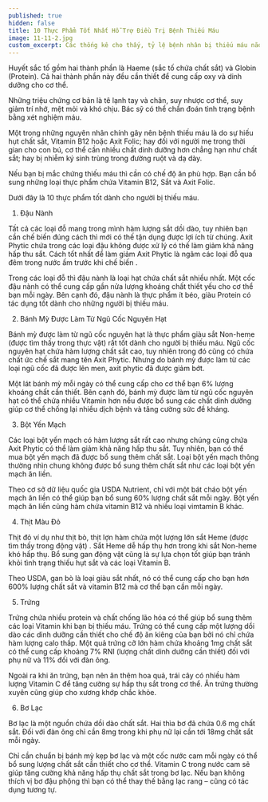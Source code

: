 ```yaml
---
published: true
hidden: false
title: 10 Thực Phẩm Tốt Nhất Hỗ Trợ Điều Trị Bệnh Thiếu Máu
image: 11-11-2.jpg
custom_excerpt: Các thống kê cho thấy, tỷ lệ bệnh nhân bị thiếu máu não trên thế giới cũng như Việt Nam chiếm từ 80 – 85% dân số. Đây được coi là hội chứng bệnh lý có nguy cơ gây tử vong thứ 3 trên thế giới chỉ sau ung thư và bệnh tim mạch. Chứng thiếu máu là tình trạng khi lượng hồng cầu trong máu quá thấp và lượng huyết sắc tố trong máu bị giảm xuống hơn mức bình thường.
---
```


Huyết sắc tố gồm hai thành phần là Haeme (sắc tố chứa chất sắt) và Globin (Protein). Cả hai thành phần này đều cần thiết để cung cấp oxy và dinh dưỡng cho cơ thể.

Những triệu chứng cơ bản là tê lạnh tay và chân, suy nhược cơ thể, suy giảm trí nhớ, mệt mỏi và khó chịu. Bác sỹ có thể chẩn đoán tình trạng bệnh bằng xét nghiệm máu.

Một trong những nguyên nhân chính gây nên bệnh thiếu máu là do sự hiếu hụt chất sắt, Vitamin B12 hoặc Axit Folic;  hay đối với người mẹ trong thời gian cho con bú, cơ thể cần nhiều chất dinh dưỡng hơn chẳng hạn như chất sắt; hay bị nhiễm ký sinh trùng trong đường ruột và dạ dày.

Nếu bạn bị mắc chứng thiếu máu thì cần có chế độ ăn phù hợp. Bạn cần bổ sung những loại thực phẩm chứa Vitamin B12, Sắt và Axit Folic.

Dưới đây là 10 thực phẩm tốt dành cho người bị thiếu máu.

1. Đậu Nành

Tất cả các loại đỗ mang trong mình hàm lượng sắt dồi dào, tuy nhiên bạn cần chế biến đúng cách thì mới có thế tận dụng được lợi ích từ chúng. Axit Phytic chứa trong các loại đậu không được xử lý có thế  làm giảm khả năng hấp thu sắt. Cách tốt nhất để làm giảm Axit Phytic là ngâm các loại đỗ qua đêm trong nước ấm trước khi chế biến .

Trong các loại đỗ thì đậu nành là loại hạt chứa chất sắt nhiều nhất. Một cốc đậu nành có thể cung cấp gần nửa lượng khoáng chất thiết yếu cho cơ thể bạn mỗi ngày. Bên cạnh đó, đậu nành là thực phẩm ít béo, giàu Protein có tác dụng tốt dành cho những người bị thiếu máu.

 2. Bánh Mỳ Được Làm Từ Ngũ Cốc Nguyên Hạt

Bánh mỳ được làm từ ngũ cốc nguyên hạt là thực phẩm giàu sắt Non-heme (được tìm thấy trong thực vật) rất tốt dành cho người bị thiếu máu. Ngũ cốc nguyên hạt chứa hàm lượng chất sắt cao, tuy nhiên trong đó cũng có chứa chất ức chế sắt mang tên Axit Phytic. Nhưng do bánh mỳ được làm từ các loại ngũ cốc đã được lên men, axit phytic đã được giảm bớt.

Một lát bánh mỳ mỗi ngày có thể cung cấp cho cơ thể bạn 6% lượng khoáng chất cần thiết. Bên cạnh đó, bánh mỳ được làm từ ngũ cốc nguyên hạt có thể chứa nhiều Vitamin hơn nếu được bổ sung các chất dinh dưỡng giúp cơ thể chống lại nhiều dịch bệnh và tăng cường sức đề kháng.

 3. Bột Yến Mạch

Các loại bột yến mạch có hàm lượng sắt rất cao nhưng chúng cũng chứa Axit Phytic có thể làm giảm khả năng hấp thu sắt. Tuy nhiên, bạn có thể mua bột yến mạch đã được bổ sung thêm chất sắt. Loại bột yến mạch thông thường nhìn chung không được bổ sung thêm chất sắt như các loại bột yến mạch ăn liền.

Theo cơ sở dữ liệu quốc gia USDA Nutrient, chỉ với một bát cháo bột yến mạch ăn liền có thể giúp bạn bổ sung 60% lượng chất sắt mỗi ngày. Bột yến mạch ăn liền cũng hàm chứa vitamin B12 và nhiều loại vimtamin B khác.

 4. Thịt Màu Đỏ

Thịt đỏ ví dụ như thịt bò, thịt lợn hàm chứa một lượng lớn sắt Heme (được tìm thấy trong động vật) . Sắt Heme dễ hấp thụ hơn trong khi sắt Non-heme khó hấp thụ. Bổ sung gan động vật cũng là sự lựa chọn tốt giúp bạn tránh khỏi tình trạng thiếu hụt sắt và các loại Vitamin B.

Theo USDA, gan bò là loại giàu sắt nhất, nó có thể cung cấp cho bạn hơn 600% lượng chất sắt và vitamin B12 mà cơ thể bạn cần mỗi ngày.

 5. Trứng

Trứng chứa nhiều  protein và chất chống lão hóa có thể giúp bổ sung thêm các loại Vitamin khi bạn bị thiếu máu. Trứng có thể cung cấp một lượng dồi dào các dinh dưỡng cần thiết cho chế độ ăn kiêng của bạn bởi nó chỉ chứa hàm lượng calo thấp.
Một quả trứng cỡ lớn hàm chứa  khoảng 1mg chất sắt  có thể cung cấp khoảng 7% RNI (lượng chất dinh dưỡng cần thiết) đối với phụ nữ và 11% đối với đàn ông.

Ngoài ra khi ăn trứng, bạn nên ăn thêm hoa quả, trái cây có nhiều hàm lượng Vitamin C để tăng cường sự hấp thụ sắt trong cơ thể. Ăn trứng thường xuyên cũng giúp cho xương khớp chắc khỏe.

 6. Bơ Lạc

Bơ lạc là một nguồn chứa dồi dào chất sắt. Hai thìa bơ đã chứa 0.6 mg chất sắt. Đối với đàn ông chỉ cần 8mg trong khi phụ nữ lại cần tới 18mg chất sắt mỗi ngày.

Chỉ cần chuẩn bị bánh mỳ kẹp bơ lạc và một cốc nước cam mỗi ngày có thể bổ sung lượng chất sắt cần thiết cho cơ thể. Vitamin C trong nước cam sẽ giúp tăng cường khả năng hấp thụ chất sắt trong bơ lạc. Nếu bạn không thích vị bơ đậu phộng thì bạn có thể thay thế bằng lạc rang – cũng có tác dụng tương tự.